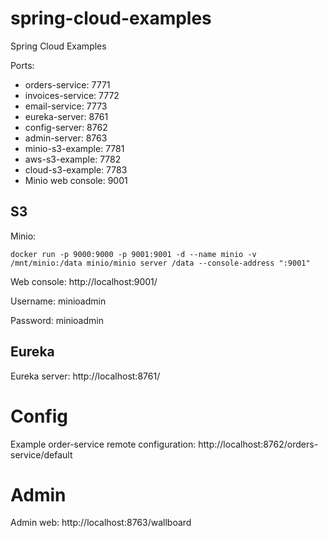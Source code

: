 # spring-cloud-examples

Spring Cloud Examples

Ports:
- orders-service: 7771
- invoices-service: 7772
- email-service: 7773
- eureka-server: 8761
- config-server: 8762
- admin-server: 8763
- minio-s3-example: 7781
- aws-s3-example: 7782
- cloud-s3-example: 7783
- Minio web console: 9001

## S3

Minio:

```
docker run -p 9000:9000 -p 9001:9001 -d --name minio -v /mnt/minio:/data minio/minio server /data --console-address ":9001"
```

Web console: http://localhost:9001/

Username: minioadmin

Password: minioadmin

## Eureka

Eureka server: http://localhost:8761/

# Config

Example order-service remote configuration: http://localhost:8762/orders-service/default

# Admin

Admin web: http://localhost:8763/wallboard

